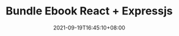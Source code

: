 ---
title: "Bundle Ebook React + Expressjs"
date: 2021-09-19T16:45:10+08:00
draft: false
type: link

thumbnail: "/img/thumbnail/bukureact.webp"
link: "https://s.id/bukureact"
---
